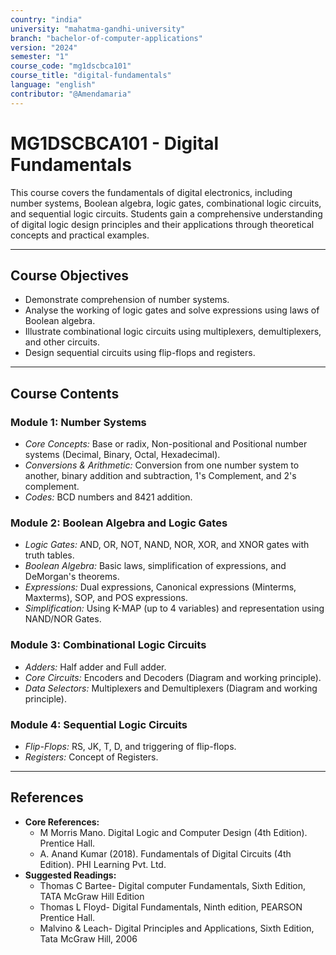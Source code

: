 ```yaml
---
country: "india"
university: "mahatma-gandhi-university"
branch: "bachelor-of-computer-applications"
version: "2024"
semester: "1"
course_code: "mg1dscbca101"
course_title: "digital-fundamentals"
language: "english"
contributor: "@Amendamaria"
---
```

# MG1DSCBCA101 - Digital Fundamentals

This course covers the fundamentals of digital electronics, including number systems, Boolean algebra, logic gates, combinational logic circuits, and sequential logic circuits. Students gain a comprehensive understanding of digital logic design principles and their applications through theoretical concepts and practical examples.

---
## Course Objectives

* Demonstrate comprehension of number systems.
* Analyse the working of logic gates and solve expressions using laws of Boolean algebra.
* Illustrate combinational logic circuits using multiplexers, demultiplexers, and other circuits.
* Design sequential circuits using flip-flops and registers.

---
## Course Contents

### Module 1: Number Systems
* *Core Concepts:* Base or radix, Non-positional and Positional number systems (Decimal, Binary, Octal, Hexadecimal).
* *Conversions & Arithmetic:* Conversion from one number system to another, binary addition and subtraction, 1's Complement, and 2's complement.
* *Codes:* BCD numbers and 8421 addition.

### Module 2: Boolean Algebra and Logic Gates
* *Logic Gates:* AND, OR, NOT, NAND, NOR, XOR, and XNOR gates with truth tables.
* *Boolean Algebra:* Basic laws, simplification of expressions, and DeMorgan's theorems.
* *Expressions:* Dual expressions, Canonical expressions (Minterms, Maxterms), SOP, and POS expressions.
* *Simplification:* Using K-MAP (up to 4 variables) and representation using NAND/NOR Gates.

### Module 3: Combinational Logic Circuits
* *Adders:* Half adder and Full adder.
* *Core Circuits:* Encoders and Decoders (Diagram and working principle).
* *Data Selectors:* Multiplexers and Demultiplexers (Diagram and working principle).

### Module 4: Sequential Logic Circuits
* *Flip-Flops:* RS, JK, T, D, and triggering of flip-flops.
* *Registers:* Concept of Registers.

---
## References
* **Core References:**
    * M Morris Mano. Digital Logic and Computer Design (4th Edition). Prentice Hall.
    * A. Anand Kumar (2018). Fundamentals of Digital Circuits (4th Edition). PHI Learning Pvt. Ltd.
* **Suggested Readings:**
    * Thomas C Bartee- Digital computer Fundamentals, Sixth Edition, TATA McGraw Hill Edition
    * Thomas L Floyd- Digital Fundamentals, Ninth edition, PEARSON Prentice Hall.
    * Malvino & Leach- Digital Principles and Applications, Sixth Edition, Tata McGraw Hill, 2006